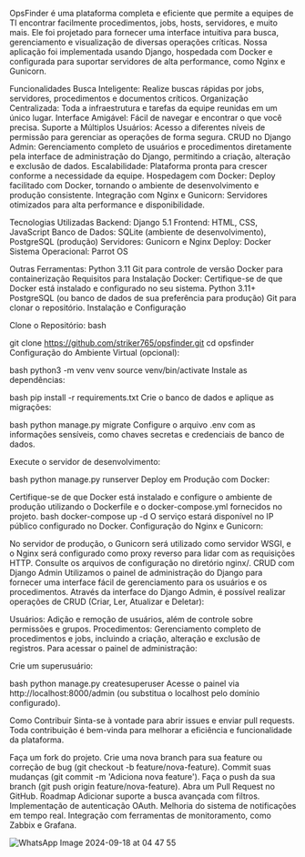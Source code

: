 
OpsFinder é uma plataforma completa e eficiente que permite a equipes de TI encontrar facilmente procedimentos, jobs, hosts, servidores, e muito mais. Ele foi projetado para fornecer uma interface intuitiva para busca, gerenciamento e visualização de diversas operações críticas. Nossa aplicação foi implementada usando Django, hospedada com Docker e configurada para suportar servidores de alta performance, como Nginx e Gunicorn.

Funcionalidades
Busca Inteligente: Realize buscas rápidas por jobs, servidores, procedimentos e documentos críticos.
Organização Centralizada: Toda a infraestrutura e tarefas da equipe reunidas em um único lugar.
Interface Amigável: Fácil de navegar e encontrar o que você precisa.
Suporte a Múltiplos Usuários: Acesso a diferentes níveis de permissão para gerenciar as operações de forma segura.
CRUD no Django Admin: Gerenciamento completo de usuários e procedimentos diretamente pela interface de administração do Django, permitindo a criação, alteração e exclusão de dados.
Escalabilidade: Plataforma pronta para crescer conforme a necessidade da equipe.
Hospedagem com Docker: Deploy facilitado com Docker, tornando o ambiente de desenvolvimento e produção consistente.
Integração com Nginx e Gunicorn: Servidores otimizados para alta performance e disponibilidade.

Tecnologias Utilizadas
Backend: Django 5.1
Frontend: HTML, CSS, JavaScript
Banco de Dados: SQLite (ambiente de desenvolvimento), PostgreSQL (produção)
Servidores: Gunicorn e Nginx
Deploy: Docker
Sistema Operacional: Parrot OS

Outras Ferramentas:
Python 3.11
Git para controle de versão
Docker para containerização
Requisitos para Instalação
Docker: Certifique-se de que Docker está instalado e configurado no seu sistema.
Python 3.11+
PostgreSQL (ou banco de dados de sua preferência para produção)
Git para clonar o repositório.
Instalação e Configuração

Clone o Repositório:
bash

git clone https://github.com/striker765/opsfinder.git
cd opsfinder
Configuração do Ambiente Virtual (opcional):

bash
python3 -m venv venv
source venv/bin/activate
Instale as dependências:

bash
pip install -r requirements.txt
Crie o banco de dados e aplique as migrações:

bash
python manage.py migrate
Configure o arquivo .env com as informações sensíveis, como chaves secretas e credenciais de banco de dados.

Execute o servidor de desenvolvimento:

bash
python manage.py runserver
Deploy em Produção com Docker:

Certifique-se de que Docker está instalado e configure o ambiente de produção utilizando o Dockerfile e o docker-compose.yml fornecidos no projeto.
bash
docker-compose up -d
O serviço estará disponível no IP público configurado no Docker.
Configuração do Nginx e Gunicorn:

No servidor de produção, o Gunicorn será utilizado como servidor WSGI, e o Nginx será configurado como proxy reverso para lidar com as requisições HTTP. Consulte os arquivos de configuração no diretório nginx/.
CRUD com Django Admin
Utilizamos o painel de administração do Django para fornecer uma interface fácil de gerenciamento para os usuários e os procedimentos. Através da interface do Django Admin, é possível realizar operações de CRUD (Criar, Ler, Atualizar e Deletar):

Usuários: Adição e remoção de usuários, além de controle sobre permissões e grupos.
Procedimentos: Gerenciamento completo de procedimentos e jobs, incluindo a criação, alteração e exclusão de registros.
Para acessar o painel de administração:

Crie um superusuário:

bash
python manage.py createsuperuser
Acesse o painel via http://localhost:8000/admin (ou substitua o localhost pelo domínio configurado).

Como Contribuir
Sinta-se à vontade para abrir issues e enviar pull requests. Toda contribuição é bem-vinda para melhorar a eficiência e funcionalidade da plataforma.

Faça um fork do projeto.
Crie uma nova branch para sua feature ou correção de bug (git checkout -b feature/nova-feature).
Commit suas mudanças (git commit -m 'Adiciona nova feature').
Faça o push da sua branch (git push origin feature/nova-feature).
Abra um Pull Request no GitHub.
Roadmap
Adicionar suporte a busca avançada com filtros.
Implementação de autenticação OAuth.
Melhoria do sistema de notificações em tempo real.
Integração com ferramentas de monitoramento, como Zabbix e Grafana.




![WhatsApp Image 2024-09-18 at 04 47 55](https://github.com/user-attachments/assets/a4c8f79b-6fbd-426c-87c4-d35945110352)
